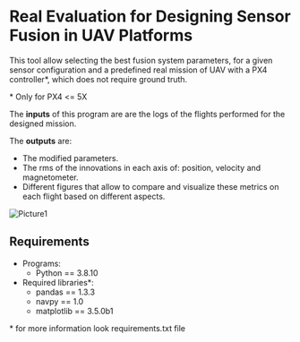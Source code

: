 # Real Evaluation for Designing Sensor Fusion in UAV Platforms

This tool allow selecting the best fusion system parameters, for a given sensor configuration and a predefined real mission of UAV with a PX4 controller\*, which does not require ground truth.

\* Only for PX4 <= 5X

The **inputs** of this program are
are the logs of the flights performed for the designed mission. 

The **outputs** are:
* The modified parameters.
* The rms of the innovations in each axis of: position, velocity and magnetometer.
* Different figures that allow to compare and visualize these metrics on each flight based on different aspects.

![Picture1](https://user-images.githubusercontent.com/108266824/179523860-50f8d8d8-c421-47b0-8b0c-37a6b6bdacea.svg)


## Requirements
* Programs:
    * Python == 3.8.10
* Required libraries*:
    * pandas     == 1.3.3
    * navpy      == 1.0
    * matplotlib == 3.5.0b1

\* for more information look requirements.txt file
